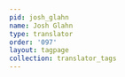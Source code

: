 ```yaml
---
pid: josh_glahn
name: Josh Glahn
type: translator
order: '097'
layout: tagpage
collection: translator_tags
---
```

